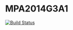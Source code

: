MPA2014G3A1
===========
[![Build Status](https://travis-ci.org/IUT-Blagnac/MPA2014G[123][AB][12].svg?branch=master)](https://travis-ci.org/IUT-Blagnac/MPA2014G3A1)